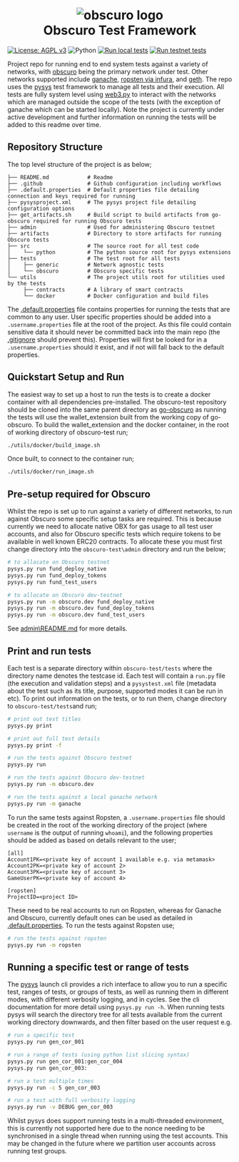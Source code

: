 <h1 align="center">
  <img alt="obscuro logo" src="https://github.com/obscuronet/obscuro-test/blob/main/.assets/logo.gif"/><br/>
  Obscuro Test Framework 
</h1>

[![License: AGPL v3](https://img.shields.io/badge/License-AGPL_v3-blue.svg)](https://www.gnu.org/licenses/agpl-3.0)
![Python](https://img.shields.io/badge/python-3.9-blue.svg)
[![Run local tests](https://github.com/obscuronet/obscuro-test/actions/workflows/local_tests.yml/badge.svg)](https://github.com/obscuronet/obscuro-test/actions/workflows/local_tests.yml)
[![Run testnet tests](https://github.com/obscuronet/obscuro-test/actions/workflows/testnet_tests.yml/badge.svg)](https://github.com/obscuronet/obscuro-test/actions/workflows/testnet_tests.yml)

Project repo for running end to end system tests against a variety of networks, with [obscuro](https://obscu.ro/) being 
the primary network under test. Other networks supported include [ganache](https://trufflesuite.com/ganache/), 
[ropsten via infura](https://infura.io/), and [geth](https://geth.ethereum.org/docs/getting-started). The repo uses the 
[pysys](https://pysys-test.github.io/pysys-test/) test framework to manage all tests and their execution. All tests are 
fully system level using [web3.py](https://web3py.readthedocs.io/en/stable/) to interact with the networks which are 
managed outside the scope of the tests (with the exception of ganache which can be started locally). Note the project is 
currently under active development and further information on running the tests will be added to this readme over time. 


Repository Structure
--------------------
The top level structure of the project is as below;

```
├── README.md            # Readme 
├── .github              # Github configuration including workflows
├── .default.properties  # Default properties file detailing connection and keys required for running 
├── pysysproject.xml     # The pysys project file detailing configuration options
├── get_artifacts.sh     # Build script to build artifacts from go-obscuro required for running Obscuro tests
├── admin                # Used for administering Obscuro testnet 
├── artifacts            # Directory to store artifacts for running Obscuro tests
├── src                  # The source root for all test code
│    └── python          # The python source root for pysys extensions
├── tests                # The test root for all tests 
│    ├── generic         # Network agnostic tests 
│    └── obscuro         # Obscuro specific tests 
└── utils                # The project utils root for utilities used by the tests
     ├── contracts       # A library of smart contracts 
     └── docker          # Docker configuration and build files 
```

The [.default.properties](./.default.properties) file contains properties for running the tests that are common to any 
user. User specific properties should be added into a `.username.properties` file at the root of the project. As this 
file could contain sensitive data it should never be committed back into the main repo (the [.gitignore](./.gitignore) 
should prevent this). Properties will first be looked for in a `.username.properties` should it exist, and if not will 
fall back to the default properties. 


Quickstart Setup and Run
------------------------
The easiest way to set up a host to run the tests is to create a docker container with all dependencies pre-installed. 
The obscuro-test repository should be cloned into the same parent directory as 
[go-obscuro](https://github.com/obscuronet/go-obscuro) as running the tests will use the wallet_extension built from the 
working copy of go-obscuro. To build the wallet_extension and the docker container, in the root of working directory of
obscuro-test run;

```bash
./utils/docker/build_image.sh
```

Once built, to connect to the container run;

```bash
./utils/docker/run_image.sh
```

Pre-setup required for Obscuro
------------------------------
Whilst the repo is set up to run against a variety of different networks, to run against Obscuro some specific setup 
tasks are required. This is because currently we need to allocate native OBX for gas usage to all test user accounts, and 
also for Obscuro specific tests which require tokens to be available in well known ERC20 contracts. To allocate these
you must first change directory into the `obscuro-test\admin` directory and run the below;

```bash
# to allocate on Obscuro testnet
pysys.py run fund_deploy_native
pysys.py run fund_deploy_tokens
pysys.py run fund_test_users

# to allocate on Obscuro dev-testnet
pysys.py run -m obscuro.dev fund_deploy_native
pysys.py run -m obscuro.dev fund_deploy_tokens
pysys.py run -m obscuro.dev fund_test_users
```

See [admin\README.md](admin\README.md]) for more details. 

Print and run tests
--------------------
Each test is a separate directory within `obscuro-test/tests` where the directory name denotes the testcase id. Each 
test will contain a `run.py` file (the execution and validation steps) and a `pysystest.xml` file (metadata about the 
test such as its title, purpose, supported modes it can be run in etc). To print out information on the tests, or to run 
them, change directory to `obscuro-test/tests`and run;

```bash
# print out test titles
pysys.py print 

# print out full test details
pysys.py print -f

# run the tests against Obscuro testnet
pysys.py run 

# run the tests against Obscuro dev-testnet
pysys.py run -m obscuro.dev 

# run the tests against a local ganache network 
pysys.py run -m ganache
```

To run the same tests against Ropsten, a `.username.properties` file should be created in the root of the working 
directory of the project (where `username` is the output of running `whoami`), and the following properties should be added 
as based on details relevant to the user; 

```
[all]
Account1PK=<private key of account 1 available e.g. via metamask>
Account2PK=<private key of account 2>
Account3PK=<private key of account 3>
GameUserPK=<private key of account 4>

[ropsten]
ProjectID=<project ID>
```

These need to be real accounts to run on Ropsten, whereas for Ganache and Obscuro, currently default ones can be used 
as detailed in [.default.properties](./.default.properties). To run the tests against Ropsten use;

```bash
# run the tests against ropsten
pysys.py run -m ropsten
```

Running a specific test or range of tests
-----------------------------------------
The [pysys](https://pysys-test.github.io/pysys-test/) launch cli provides a rich interface to allow you to run a 
specific test, ranges of tests, or groups of tests, as well as running them in different modes, with different 
verbosity logging, and in cycles. See the cli documentation for more detail using `pysys.py run -h`. When running tests 
pysys will search the directory tree for all tests available from the current working directory downwards, and then 
filter based on the user request e.g. 


```bash
# run a specific test
pysys.py run gen_cor_001

# run a range of tests (using python list slicing syntax)
pysys.py run gen_cor_001:gen_cor_004
pysys.py run gen_cor_003:

# run a test multiple times
pysys.py run -c 5 gen_cor_003

# run a test with full verbosity logging
pysys.py run -v DEBUG gen_cor_003
```

Whilst pysys does support running tests in a multi-threaded environment, this is currently not supported here due to the 
nonce needing to be synchronised in a single thread when running using the test accounts. This may be changed in the 
future where we partition user accounts across running test groups. 




